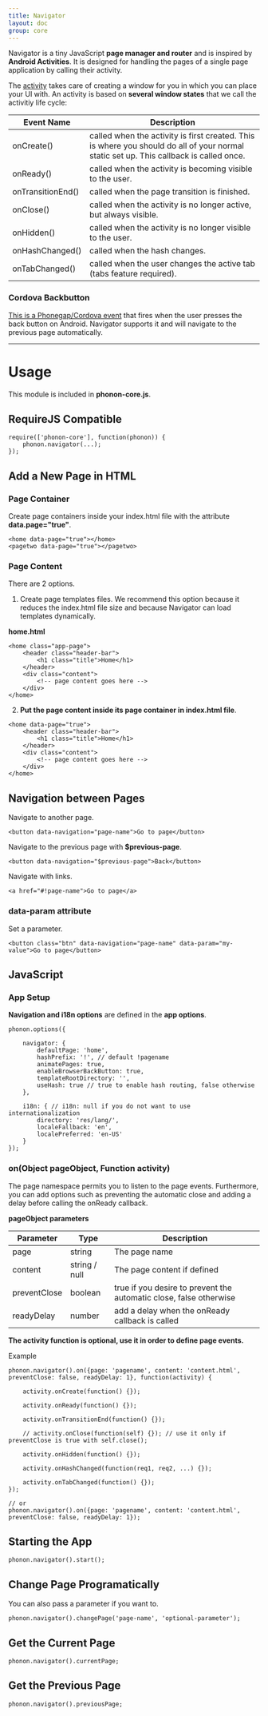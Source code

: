 ```yaml
---
title: Navigator
layout: doc
group: core
---
```


Navigator is a tiny JavaScript **page manager and router** and is inspired by <strong>Android Activities</strong>.
It is designed for handling the pages of a single page application by calling their activity.

The <a href="http://developer.android.com/reference/android/app/Activity.html" target="_blank">activity</a> takes care of creating a window for you in which you can place your UI with.
An activity is based on <strong>several window states</strong> that we call the activitiy life cycle:

Event Name        |  Description  |
-------------     | ------------- |
onCreate()        |     called when the activity is first created. This is where you should do all of your normal static set up. This callback is called once.    |
onReady()         |     called when the activity is becoming visible to the user.    |
onTransitionEnd() |    called when the page transition is finished.    |
onClose()         |    called when the activity is no longer active, but always visible.     |
onHidden()        |    called when the activity is no longer visible to the user.     |
onHashChanged()   |    called when the hash changes.     |
onTabChanged()    |    called when the user changes the active tab (tabs feature required).     |


### Cordova Backbutton

[This is a Phonegap/Cordova event](http://docs.phonegap.com/en/edge/cordova_events_events.md.html#backbutton) that fires when the user presses the back button on Android.
Navigator supports it and will navigate to the previous page automatically.

---

# Usage

This module is included in **phonon-core.js**.

## RequireJS Compatible

	require(['phonon-core'], function(phonon)) {
	    phonon.navigator(...);
	});

## Add a New Page in HTML

### Page Container

Create page containers inside your index.html file with the attribute **data.page="true"**.

<pre><code class="language-markup">&lt;home data-page=&quot;true&quot;&gt;&lt;/home&gt;
&lt;pagetwo data-page=&quot;true&quot;&gt;&lt;/pagetwo&gt;
</code></pre>

### Page Content

There are 2 options.

1) Create page templates files. We recommend this option because it reduces the index.html file size and because Navigator can load templates dynamically.

**home.html**
<pre><code class="language-markup">&lt;home class=&quot;app-page&quot;&gt;
	&lt;header class=&quot;header-bar&quot;&gt;
	    &lt;h1 class=&quot;title&quot;&gt;Home&lt;/h1&gt;
	&lt;/header&gt;
	&lt;div class=&quot;content&quot;&gt;
		&lt;!-- page content goes here --&gt;
	&lt;/div&gt;
&lt;/home&gt;</code></pre>



2)  **Put the page content inside its page container in index.html file**.

<pre><code class="language-markup">&lt;home data-page=&quot;true&quot;&gt;
	&lt;header class=&quot;header-bar&quot;&gt;
	    &lt;h1 class=&quot;title&quot;&gt;Home&lt;/h1&gt;
	&lt;/header&gt;
	&lt;div class=&quot;content&quot;&gt;
		&lt;!-- page content goes here --&gt;
	&lt;/div&gt;
&lt;/home&gt;</code></pre>

##  Navigation between Pages

Navigate to another page.

<pre><code class="language-markup">&lt;button data-navigation=&quot;page-name&quot;&gt;Go to page&lt;/button&gt;</code></pre>

Navigate to the previous page with **$previous-page**.

<pre><code class="language-markup">&lt;button data-navigation=&quot;$previous-page&quot;&gt;Back&lt;/button&gt;</code></pre>

Navigate with links.

<pre><code class="language-markup">&lt;a href=&quot;#!page-name&quot;&gt;Go to page&lt;/a&gt;</code></pre>

### data-param attribute

Set a parameter.

<pre><code class="language-markup">&lt;button class=&quot;btn&quot; data-navigation=&quot;page-name&quot; data-param=&quot;my-value&quot;&gt;Go to page&lt;/button&gt;</code></pre>

## JavaScript

### App Setup

**Navigation and i18n options** are defined in the **app options**.

    phonon.options({

        navigator: {
            defaultPage: 'home',
            hashPrefix: '!', // default !pagename
            animatePages: true,
            enableBrowserBackButton: true,
            templateRootDirectory: '',
            useHash: true // true to enable hash routing, false otherwise
        },

        i18n: { // i18n: null if you do not want to use internationalization
            directory: 'res/lang/',
            localeFallback: 'en',
            localePreferred: 'en-US'
        }
    });


### on(Object pageObject, Function activity)

The page namespace permits you to listen to the page events.
Furthermore, you can add options such as preventing the automatic close and adding a delay before calling the onReady callback.

**pageObject parameters**

Parameter     |      Type     |  Description  |
------------- | ------------- | ------------- |
page          |     string    |  The page name |
content       | string / null |  The page content if defined |
preventClose  |    boolean    |  true if you desire to prevent the automatic close, false otherwise |
readyDelay    |    number     |  add a delay when the onReady callback is called |


**The activity function is optional, use it in order to define page events.**

Example

	phonon.navigator().on({page: 'pagename', content: 'content.html', preventClose: false, readyDelay: 1}, function(activity) {

		activity.onCreate(function() {});

		activity.onReady(function() {});

		activity.onTransitionEnd(function() {});

		// activity.onClose(function(self) {}); // use it only if preventClose is true with self.close();

		activity.onHidden(function() {});

		activity.onHashChanged(function(req1, req2, ...) {});

		activity.onTabChanged(function() {});
	});

	// or
	phonon.navigator().on({page: 'pagename', content: 'content.html', preventClose: false, readyDelay: 1});


## Starting the App

	phonon.navigator().start();

## Change Page Programatically

You can also pass a parameter if you want to.

	phonon.navigator().changePage('page-name', 'optional-parameter');

## Get the Current Page

	phonon.navigator().currentPage;

## Get the Previous Page

	phonon.navigator().previousPage;
